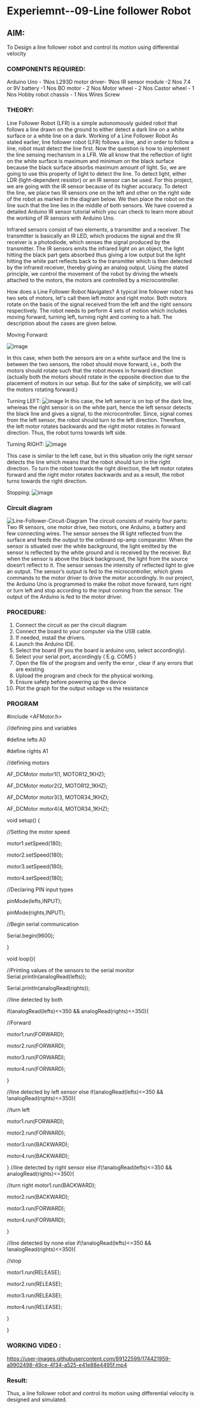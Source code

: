 # Experiemnt--09-Line follower Robot
  

## AIM: 
To Design a line follower robot and control its motion using differential velocity 
 
### COMPONENTS REQUIRED:
 Arduino Uno - 1Nos
L293D motor driver- 1Nos
IR sensor module -2 Nos
7.4 or 9V battery -1 Nos
BO motor - 2 Nos
Motor wheel - 2 Nos
Castor wheel - 1 Nos
Hobby robot chassis - 1 Nos
Wires
Screw


### THEORY: 

 Line Follower Robot (LFR) is a simple autonomously guided robot that follows a line drawn on the ground to either detect a dark line on a white surface or a white line on a dark.
Working of a Line Follower Robot
As stated earlier, line follower robot (LFR) follows a line, and in order to follow a line, robot must detect the line first. Now the question is how to implement the line sensing mechanism in a LFR. We all know that the reflection of light on the white surface is maximum and minimum on the black surface because the black surface absorbs maximum amount of light. So, we are going to use this property of light to detect the line. To detect light, either LDR (light-dependent resistor) or an IR sensor can be used. For this project, we are going with the IR sensor because of its higher accuracy. To detect the line, we place two IR sensors one on the left and other on the right side of the robot as marked in the diagram below. We then place the robot on the line such that the line lies in the middle of both sensors. We have covered a detailed Arduino IR sensor tutorial which you can check to learn more about the working of IR sensors with Arduino Uno.

Infrared sensors consist of two elements, a transmitter and a receiver. The transmitter is basically an IR LED, which produces the signal and the IR receiver is a photodiode, which senses the signal produced by the transmitter. The IR sensors emits the infrared light on an object, the light hitting the black part gets absorbed thus giving a low output but the light hitting the white part reflects back to the transmitter which is then detected by the infrared receiver, thereby giving an analog output. Using the stated principle, we control the movement of the robot by driving the wheels attached to the motors, the motors are controlled by a microcontroller.

How does a Line Follower Robot Navigates?
A typical line follower robot has two sets of motors, let's call them left motor and right motor. Both motors rotate  on the basis of the signal received from the left and the right sensors respectively. The robot needs to perform 4 sets of motion which includes moving forward, turning left, turning right and coming to a halt. The description about the cases are given below.


Moving Forward:

![image](https://user-images.githubusercontent.com/36288975/174259113-a3c52236-17cb-48a8-afad-89557bef5477.png)


In this case, when both the sensors are on a white surface and the line is between the two sensors, the robot should move forward, i.e., both the motors should rotate such that the robot moves in forward direction (actually both the motors should rotate in the opposite direction due to the placement of motors in our setup. But for the sake of simplicity, we will call the motors rotating forward.)

Turning LEFT:
![image](https://user-images.githubusercontent.com/36288975/174259147-883ed76f-a39e-4567-864d-382c719db0c6.png)
In this case, the left sensor is on top of the dark line, whereas the right sensor is on the white part, hence the left sensor detects the black line and gives a signal, to the microcontroller. Since, signal comes from the left sensor, the robot should turn to the left direction. Therefore, the left motor rotates backwards and the right motor rotates in forward direction. Thus, the robot turns towards left side.

Turning RIGHT:
![image](https://user-images.githubusercontent.com/36288975/174259209-31089d55-5c87-4b40-8a7d-aa0600c95ddc.png)


This case is similar to the left case, but in this situation only the right sensor detects the line which means that the robot should turn in the right direction. To turn the robot towards the right direction, the left motor rotates forward and the right motor rotates backwards and as a result, the robot turns towards the right direction.

Stopping:
![image](https://user-images.githubusercontent.com/36288975/174259247-aac8e057-8c8c-41e6-bbcb-ec99b4c6d3b5.png)



### Circuit diagram 

![Line-Follower-Circuit-Diagram](https://user-images.githubusercontent.com/36288975/174259316-3af25033-ecff-4962-b953-6fe85c13c62f.png)
The circuit consists of mainly four parts: Two IR sensors, one motor drive, two motors, one Arduino, a battery and few connecting wires. The sensor senses the IR light reflected from the surface and feeds the output to the onboard op-amp comparator. When the sensor is situated over the white background, the light emitted by the sensor is reflected by the white ground and is received by the receiver. But when the sensor is above the black background, the light from the source doesn’t reflect to it. The sensor senses the intensity of reflected light to give an output. The sensor’s output is fed to the microcontroller, which gives commands to the motor driver to drive the motor accordingly. In our project, the Arduino Uno is programmed to make the robot move forward, turn right or turn left and stop according to the input coming from the sensor. The output of the Arduino is fed to the motor driver.


### PROCEDURE:
1.	Connect the circuit as per the circuit diagram 
2.	Connect the board to your computer via the USB cable.
3.	If needed, install the drivers.
4.	Launch the Arduino IDE.
5.	Select the board (If you the board is arduino uno, select accordingly).
6.	Select your serial port, accordingly ( E.g. COM5 )
7.	Open the file of the program  and verify the error , clear if any errors that are existing 
8.	Upload the program and check for the physical working. 
9.	Ensure safety before powering up the device 
10.	Plot the graph for the output voltage vs the resistance 


### PROGRAM 

#include <AFMotor.h>


//defining pins and variables

#define lefts A0

#define rights A1


//defining motors

AF_DCMotor motor1(1, MOTOR12_1KHZ);

AF_DCMotor motor2(2, MOTOR12_1KHZ);

AF_DCMotor motor3(3, MOTOR34_1KHZ);

AF_DCMotor motor4(4, MOTOR34_1KHZ);




void setup() {

 //Setting the motor speed
 
 motor1.setSpeed(180);
 
 motor2.setSpeed(180);
 
 motor3.setSpeed(180);
 
 motor4.setSpeed(180);
 
 //Declaring PIN input types
 
 pinMode(lefts,INPUT);
 
 pinMode(rights,INPUT);
 
 //Begin serial communication
 
 Serial.begin(9600);
 
}


void loop(){

 //Printing values of the sensors to the serial monitor
 Serial.println(analogRead(lefts));
 
 Serial.println(analogRead(rights));
 
 //line detected by both
 
 if(analogRead(lefts)<=350 && analogRead(rights)<=350){
 
   //Forward
   
   motor1.run(FORWARD);
   
   motor2.run(FORWARD);
   
   motor3.run(FORWARD);
   
   motor4.run(FORWARD);
   
 }
 
 //line detected by left sensor
 else if(analogRead(lefts)<=350 && !analogRead(rights)<=350){
 
   //turn left
   
   motor1.run(FORWARD);
   
   motor2.run(FORWARD);
   
   motor3.run(BACKWARD);
   
   motor4.run(BACKWARD);
   
   
 }
 //line detected by right sensor
 else if(!analogRead(lefts)<=350 && analogRead(rights)<=350){
 
   //turn right
   motor1.run(BACKWARD);
   
   motor2.run(BACKWARD);
   
   motor3.run(FORWARD);
   
   motor4.run(FORWARD);
  
 }
 
 //line detected by none
 else if(!analogRead(lefts)<=350 && !analogRead(rights)<=350){
 
   //stop
   
   motor1.run(RELEASE);
   
   motor2.run(RELEASE);
   
   motor3.run(RELEASE);
   
   motor4.run(RELEASE);
   
  
 }
 
}
 
 
 
 
 
 
 
 
 
 
 
 
 
 
 
 
 
 
 
 

 
 















### WORKING VIDEO  :

https://user-images.githubusercontent.com/89122599/174421959-a9902498-49ce-4f34-a525-e41e88e4495f.mp4
 
 
 
 ### Result:
 
 Thus, a line follower robot and control its motion using differential velocity is designed and simulated.




